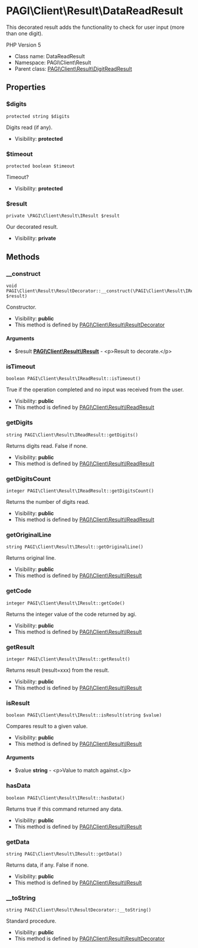 PAGI\Client\Result\DataReadResult
===============

This decorated result adds the functionality to check for user input (more
than one digit).

PHP Version 5


* Class name: DataReadResult
* Namespace: PAGI\Client\Result
* Parent class: [PAGI\Client\Result\DigitReadResult](PAGI-Client-Result-DigitReadResult.md)





Properties
----------


### $digits

    protected string $digits

Digits read (if any).



* Visibility: **protected**


### $timeout

    protected boolean $timeout

Timeout?



* Visibility: **protected**


### $result

    private \PAGI\Client\Result\IResult $result

Our decorated result.



* Visibility: **private**


Methods
-------


### __construct

    void PAGI\Client\Result\ResultDecorator::__construct(\PAGI\Client\Result\IResult $result)

Constructor.



* Visibility: **public**
* This method is defined by [PAGI\Client\Result\ResultDecorator](PAGI-Client-Result-ResultDecorator.md)


#### Arguments
* $result **[PAGI\Client\Result\IResult](PAGI-Client-Result-IResult.md)** - &lt;p&gt;Result to decorate.&lt;/p&gt;



### isTimeout

    boolean PAGI\Client\Result\IReadResult::isTimeout()

True if the operation completed and no input was received from the user.



* Visibility: **public**
* This method is defined by [PAGI\Client\Result\IReadResult](PAGI-Client-Result-IReadResult.md)




### getDigits

    string PAGI\Client\Result\IReadResult::getDigits()

Returns digits read. False if none.



* Visibility: **public**
* This method is defined by [PAGI\Client\Result\IReadResult](PAGI-Client-Result-IReadResult.md)




### getDigitsCount

    integer PAGI\Client\Result\IReadResult::getDigitsCount()

Returns the number of digits read.



* Visibility: **public**
* This method is defined by [PAGI\Client\Result\IReadResult](PAGI-Client-Result-IReadResult.md)




### getOriginalLine

    string PAGI\Client\Result\IResult::getOriginalLine()

Returns original line.



* Visibility: **public**
* This method is defined by [PAGI\Client\Result\IResult](PAGI-Client-Result-IResult.md)




### getCode

    integer PAGI\Client\Result\IResult::getCode()

Returns the integer value of the code returned by agi.



* Visibility: **public**
* This method is defined by [PAGI\Client\Result\IResult](PAGI-Client-Result-IResult.md)




### getResult

    integer PAGI\Client\Result\IResult::getResult()

Returns result (result=xxx) from the result.



* Visibility: **public**
* This method is defined by [PAGI\Client\Result\IResult](PAGI-Client-Result-IResult.md)




### isResult

    boolean PAGI\Client\Result\IResult::isResult(string $value)

Compares result to a given value.



* Visibility: **public**
* This method is defined by [PAGI\Client\Result\IResult](PAGI-Client-Result-IResult.md)


#### Arguments
* $value **string** - &lt;p&gt;Value to match against.&lt;/p&gt;



### hasData

    boolean PAGI\Client\Result\IResult::hasData()

Returns true if this command returned any data.



* Visibility: **public**
* This method is defined by [PAGI\Client\Result\IResult](PAGI-Client-Result-IResult.md)




### getData

    string PAGI\Client\Result\IResult::getData()

Returns data, if any. False if none.



* Visibility: **public**
* This method is defined by [PAGI\Client\Result\IResult](PAGI-Client-Result-IResult.md)




### __toString

    string PAGI\Client\Result\ResultDecorator::__toString()

Standard procedure.



* Visibility: **public**
* This method is defined by [PAGI\Client\Result\ResultDecorator](PAGI-Client-Result-ResultDecorator.md)



